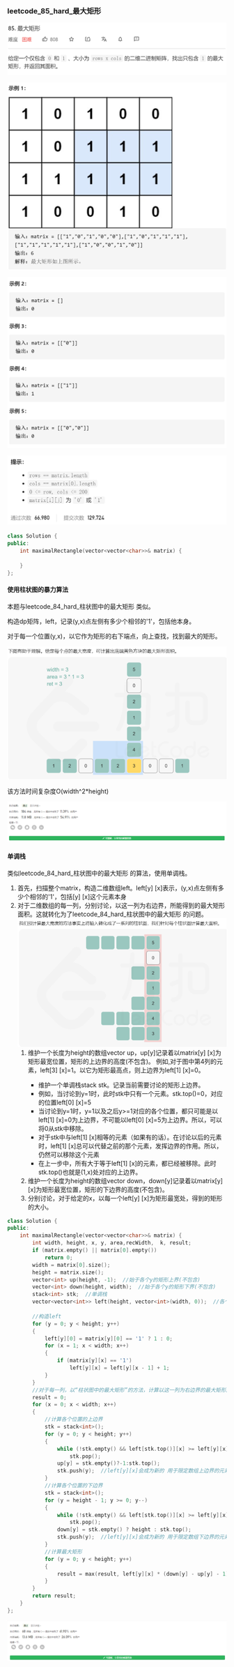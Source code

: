 ### leetcode_85_hard_最大矩形

![image-20210205121935833](leetcode_85_hard_最大矩形.assets/image-20210205121935833.png)

![image-20210205121958990](leetcode_85_hard_最大矩形.assets/image-20210205121958990.png)

![image-20210205122029849](leetcode_85_hard_最大矩形.assets/image-20210205122029849.png)

![image-20210205122045965](leetcode_85_hard_最大矩形.assets/image-20210205122045965.png)

```c++
class Solution {
public:
    int maximalRectangle(vector<vector<char>>& matrix) {

    }
};
```

#### 使用柱状图的暴力算法

本题与leetcode_84_hard_柱状图中的最大矩形 类似。

构造dp矩阵，left，记录(y,x)点左侧有多少个相邻的'1'，包括他本身。

对于每一个位置(y,x)，以它作为矩形的右下端点，向上查找，找到最大的矩形。

![image-20210102194307167](Untitled.assets/image-20210102194307167.png)

该方法时间复杂度O(width^2*height)

![image-20210102195309705](Untitled.assets/image-20210102195309705.png)

#### 单调栈

类似leetcode_84_hard_柱状图中的最大矩形 的算法，使用单调栈。

1. 首先，扫描整个matrix，构造二维数组left。left[y] [x]表示，(y,x)点左侧有多少个相邻的'1'，包括[y] [x]这个元素本身
2. 对于二维数组的每一列，分别讨论，以这一列为右边界，所能得到的最大矩形面积。这就转化为了leetcode_84_hard_柱状图中的最大矩形 的问题。![image-20210102204027215](Untitled.assets/image-20210102204027215.png)
   1. 维护一个长度为height的数组vector<int> up，up[y]记录着以matrix[y] [x]为矩形最宽位置，矩形的上边界的高度(不包含)。 例如,对于图中第4列的元素，left[3] [x]=1。以它为矩形最高点，则上边界为left[1] [x]=0。
      - 维护一个单调栈stack<int> stk。记录当前需要讨论的矩形上边界。
      - 例如，当讨论到y=1时，此时stk中只有一个元素。stk.top()=0，对应的位置left[0] [x]=5
      - 当讨论到y=1时，y=1以及之后y>=1对应的各个位置，都只可能是以left[1] [x]=0为上边界，不可能以left[0] [x]=5为上边界。所以，可以将0从stk中移除。
      - 对于stk中与left[1] [x]相等的元素（如果有的话）。在讨论以后的元素时，left[1] [x]总可以代替之前的那个元素，发挥边界的作用。所以，仍然可以移除这个元素
      - 在上一步中，所有大于等于left[1] [x]的元素，都已经被移除。此时 stk.top()也就是(1,x)处对应的上边界。
   2. 维护一个长度为height的数组vector<int> down，down[y]记录着以matrix[y] [x]为矩形最宽位置，矩形的下边界的高度(不包含)。
   3. 分别讨论，对于给定的x，以每一个left[y] [x]为矩形最宽处，得到的矩形的大小。

```c++
class Solution {
public:
    int maximalRectangle(vector<vector<char>>& matrix) {
        int width, height, x, y, area,recWidth,  k, result;
        if (matrix.empty() || matrix[0].empty())
            return 0;
        width = matrix[0].size();
        height = matrix.size();
        vector<int> up(height, -1);  //始于各个y的矩形上界(不包含)
        vector<int> down(height, width);  //始于各个y的矩形下界(不包含)
        stack<int> stk;  //单调栈
        vector<vector<int>> left(height, vector<int>(width, 0));  //各个位置，左侧有几个连续的'1' (包括本身)

        //构造left
        for (y = 0; y < height; y++)
        {
            left[y][0] = matrix[y][0] == '1' ? 1 : 0;
            for (x = 1; x < width; x++)
            {
                if (matrix[y][x] == '1')
                    left[y][x] = left[y][x - 1] + 1;
            }
        }
        //对于每一列，以“柱状图中的最大矩形”的方法，计算以这一列为右边界的最大矩形面积
        result = 0;
        for (x = 0; x < width; x++)
        {
            //计算各个位置的上边界
            stk = stack<int>();
            for (y = 0; y < height; y++)  
            {
                while (!stk.empty() && left[stk.top()][x] >= left[y][x])  //清空大于等于left[y][x]的元素
                    stk.pop();
                up[y] = stk.empty()?-1:stk.top();
                stk.push(y);  //left[y][x]会成为新的 用于限定数组上边界的元素
            }
            //计算各个位置的下边界
            stk = stack<int>();
            for (y = height - 1; y >= 0; y--)
            {
                while (!stk.empty() && left[stk.top()][x] >= left[y][x])  //清空大于等于left[y][x]的元素
                    stk.pop();
                down[y] = stk.empty() ? height : stk.top();
                stk.push(y);  //left[y][x]会成为新的 用于限定数组下边界的元素
            }
            //计算最大矩形
            for (y = 0; y < height; y++)
            {
                result = max(result, left[y][x] * (down[y] - up[y] - 1));
            }
        }
        return result;
    }
};
```

![image-20210102205517286](Untitled.assets/image-20210102205517286.png)